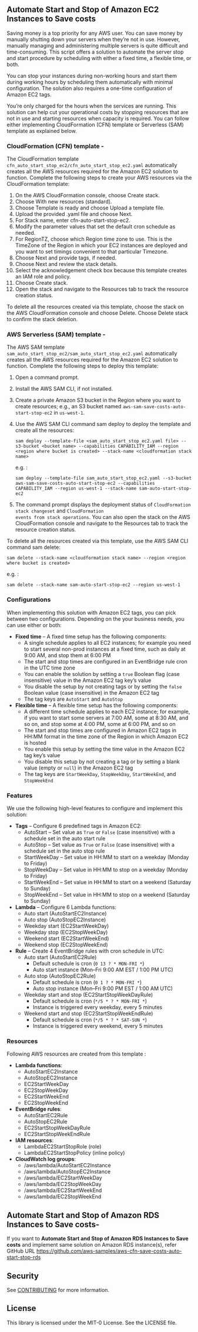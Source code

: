 ## Automate Start and Stop of Amazon EC2 Instances to Save costs

Saving money is a top priority for any AWS user. You can save money by manually shutting down your servers when they’re not in use. However, manually managing and administering multiple servers is quite difficult and time-consuming. This script offers a solution to automate the server stop and start procedure by scheduling with either a fixed time, a flexible time, or both.

You can stop your instances during non-working hours and start them during working hours by scheduling them automatically with minimal configuration. The solution also requires a one-time configuration of Amazon EC2 tags.

You’re only charged for the hours when the services are running. This solution can help cut your operational costs by stopping resources that are not in use and starting resources when capacity is required. You can follow either implementing CloudFormation (CFN) template or Serverless (SAM) template as explained below.

### CloudFormation (CFN) template -
The CloudFormation template <code>cfn_auto_start_stop_ec2/cfn_auto_start_stop_ec2.yaml</code> automatically creates all the AWS resources required for the Amazon EC2 solution to function. Complete the following steps to create your AWS resources via the CloudFormation template:

1.	On the AWS CloudFormation console, choose Create stack.
2.	Choose With new resources (standard).
3.	Choose Template is ready and choose Upload a template file.
4.	Upload the provided .yaml file and choose Next.
5.	For Stack name, enter cfn-auto-start-stop-ec2.
6.	Modify the parameter values that set the default cron schedule as needed.
7.	For RegionTZ, choose which Region time zone to use. This is the TimeZone of the Region in which your EC2 instances are deployed and you want to set timings convenient to that particular Timezone.
8.	Choose Next and provide tags, if needed.
9.	Choose Next and review the stack details.
10.	Select the acknowledgement check box because this template creates an IAM role and policy.
11.	Choose Create stack.
12.	Open the stack and navigate to the Resources tab to track the resource creation status.

To delete all the resources created via this template, choose the stack on the AWS CloudFormation console and choose Delete. Choose Delete stack to confirm the stack deletion.


### AWS Serverless (SAM) template -
The AWS SAM template <code>sam_auto_start_stop_ec2/sam_auto_start_stop_ec2.yaml</code> automatically creates all the AWS resources required for the Amazon EC2 solution to function. Complete the following steps to deploy this template:

1.	Open a command prompt.
2.	Install the AWS SAM CLI, if not installed.
3.	Create a private Amazon S3 bucket in the Region where you want to create resources; e.g., an S3 bucket named <code>aws-sam-save-costs-auto-start-stop-ec2</code> in <code>us-west-1</code>.
4.	Use the AWS SAM CLI command sam deploy to deploy the template and create all the resources:

        sam deploy --template-file <sam_auto_start_stop_ec2.yaml file> --s3-bucket <bucket name> --capabilities CAPABILITY_IAM --region <region where bucket is created> --stack-name <cloudformation stack name>
    e.g. :

        sam deploy --template-file sam_auto_start_stop_ec2.yaml --s3-bucket aws-sam-save-costs-auto-start-stop-ec2 --capabilities CAPABILITY_IAM --region us-west-1 --stack-name sam-auto-start-stop-ec2

5. The command prompt displays the deployment status of <code>CloudFormation stack changeset</code> and <code>CloudFormation events from stack operations</code>. You can also open the stack on the AWS CloudFormation console and navigate to the Resources tab to track the resource creation status.

To delete all the resources created via this template, use the AWS SAM CLI command sam delete:

    sam delete --stack-name <cloudformation stack name> --region <region where bucket is created>

e.g. :

    sam delete --stack-name sam-auto-start-stop-ec2 --region us-west-1


### Configurations
When implementing this solution with Amazon EC2 tags, you can pick between two configurations. Depending on the your business needs, you can use either or both:

* <b>Fixed time</b> – A fixed time setup has the following components:
    * A single schedule applies to all EC2 instances; for example you need to start several non-prod instances at a fixed time, such as daily at 9:00 AM, and stop them at 6:00 PM
    * The start and stop times are configured in an EventBridge rule cron in the UTC time zone
    * You can enable the solution by setting a <code>true</code> Boolean flag (case insensitive) value in the Amazon EC2 tag key’s value
    * You disable the setup by not creating tags or by setting the <code>false</code> Boolean value (case insensitive) in the Amazon EC2 tag
    * The tag keys are <code>AutoStart</code> and <code>AutoStop</code>
* <b>Flexible time</b> – A flexible time setup has the following components:
    * A different time schedule applies to each EC2 instance; for example, if you want to start some servers at 7:00 AM, some at 8:30 AM, and so on, and stop some at 4:00 PM, some at 6:00 PM, and so on
    * The start and stop times are configured in Amazon EC2 tags in HH:MM format in the time zone of the Region in which Amazon EC2 is hosted
    * You enable this setup by setting the time value in the Amazon EC2 tag key’s value
    * You disable this setup by not creating a tag or by setting a blank value (empty or <code>null</code>) in the Amazon EC2 tag
    * The tag keys are <code>StartWeekDay</code>, <code>StopWeekDay</code>, <code>StartWeekEnd</code>, and <code>StopWeekEnd</code>


### Features
We use the following high-level features to configure and implement this solution:

*	<b>Tags</b> – Configure 6 predefined tags in Amazon EC2:
    *	AutoStart – Set value as <code>True</code> or <code>False</code> (case insensitive) with a schedule set in the auto start rule
    *	AutoStop – Set value as <code>True</code> or <code>False</code> (case insensitive) with a schedule set in the auto stop rule
    * StartWeekDay – Set value in HH:MM to start on a weekday (Monday to Friday)
    * StopWeekDay – Set value in HH:MM to stop on a weekday (Monday to Friday)
    *	StartWeekEnd – Set value in HH:MM to start on a weekend (Saturday to Sunday)
    *	StopWeekEnd – Set value in HH:MM to stop on a weekend (Saturday to Sunday)
*	<b>Lambda</b> – Configure 6 Lambda functions:
    *	Auto start (AutoStartEC2Instance)
    *	Auto stop (AutoStopEC2Instance)
    *	Weekday start (EC2StartWeekDay)
    *	Weekday stop (EC2StopWeekDay)
    *	Weekend start (EC2StartWeekEnd)
    *	Weekend stop (EC2StopWeekEnd)
*	<b>Rule</b> – Create 4 EventBridge rules with cron schedule in UTC:
    *	Auto start (AutoStartEC2Rule)
        *	Default schedule is cron (<code>0 13 ? * MON-FRI *</code>)
        *	Auto start instance (Mon–Fri 9:00 AM EST / 1:00 PM UTC)
    *	Auto stop (AutoStopEC2Rule)
        *	Default schedule is cron (<code>0 1 ? * MON-FRI *</code>)
        *	Auto stop instance (Mon–Fri 9:00 PM EST / 1:00 AM UTC)
    *	Weekday start and stop (EC2StartStopWeekDayRule)
        *	Default schedule is cron (<code>*/5 * ? * MON-FRI *</code>)
        *	Instance is triggered every weekday, every 5 minutes
    *	Weekend start and stop (EC2StartStopWeekEndRule)
        *	Default schedule is cron (<code>*/5 * ? * SAT-SUN *</code>)
        *	Instance is triggered every weekend, every 5 minutes


### Resources
Following AWS resources are created from this template :
  *	<b>Lambda functions</b>:
      *	AutoStartEC2Instance
      *	AutoStopEC2Instance
      *	EC2StartWeekDay
      *	EC2StopWeekDay
      *	EC2StartWeekEnd
      *	EC2StopWeekEnd
  *	<b>EventBridge rules</b>:
      *	AutoStartEC2Rule
      *	AutoStopEC2Rule
      *	EC2StartStopWeekDayRule
      *	EC2StartStopWeekEndRule
  *	<b>IAM resources</b>:
      *	LambdaEC2StartStopRole (role)
      *	LambdaEC2StartStopPolicy (inline policy)
  *	<b>CloudWatch log groups</b>:
      *	/aws/lambda/AutoStartEC2Instance
      *	/aws/lambda/AutoStopEC2Instance
      *	/aws/lambda/EC2StartWeekDay
      *	/aws/lambda/EC2StopWeekDay
      *	/aws/lambda/EC2StartWeekEnd
      *	/aws/lambda/EC2StopWeekEnd


## Automate Start and Stop of Amazon RDS Instances to Save costs-
If you want to <b>Automate Start and Stop of Amazon RDS Instances to Save costs</b> and implement same solution on Amazon RDS instance(s), refer GitHub URL https://github.com/aws-samples/aws-cfn-save-costs-auto-start-stop-rds


## Security

See [CONTRIBUTING](CONTRIBUTING.md#security-issue-notifications) for more information.

## License

This library is licensed under the MIT-0 License. See the LICENSE file.
